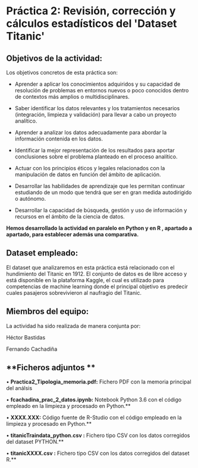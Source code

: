 # **Práctica 2: Revisión, corrección y cálculos estadísticos del 'Dataset Titanic'**

## **Objetivos de la actividad:**

Los objetivos concretos de esta práctica son:

- Aprender a aplicar los conocimientos adquiridos y su capacidad de resolución de problemas en entornos nuevos o poco conocidos dentro de contextos más amplios o multidisciplinares.

- Saber identificar los datos relevantes y los tratamientos necesarios (integración, limpieza y validación) para llevar a cabo un proyecto analítico.

- Aprender a analizar los datos adecuadamente para abordar la información contenida en los datos.

- Identificar la mejor representación de los resultados para aportar conclusiones sobre el problema planteado en el proceso analítico.

- Actuar con los principios éticos y legales relacionados con la manipulación de datos en función del ámbito de aplicación.

- Desarrollar las habilidades de aprendizaje que les permitan continuar estudiando de un modo que tendrá que ser en gran medida autodirigido o autónomo.

- Desarrollar la capacidad de búsqueda, gestión y uso de información y recursos en el ámbito de la ciencia de datos.


**Hemos desarrollado la actividad en paralelo en Python y en R , apartado a apartado, para establecer además una comparativa.**


## **Dataset empleado:**

El dataset que analizaremos en esta práctica está relacionado con el hundimiento del Titanic en 1912. El conjunto de datos es de libre acceso y está disponible en la plataforma Kaggle, el cual es utilizado para competencias de machine learning donde el principal objetivo es predecir cuales pasajeros sobrevivieron al naufragio del Titanic.


## **Miembros del equipo:**

La actividad ha sido realizada de manera conjunta por:

Héctor Bastidas

Fernando Cachadiña 

## **Ficheros adjuntos **


• **Practica2_Tipologia_memoria.pdf:**
Fichero PDF con la memoria principal del análsis

• **fcachadina_prac_2_datos.ipynb:**
Notebook Python 3.6 con el código empleado en la limpieza y procesado en Python.**

• **XXXX.XXX:** 
Código fuente de R-Studio con el código empleado en la limpieza y procesado en Python.**

• **titanicTraindata_python.csv :**
Fichero tipo CSV con los datos corregidos del dataset PYTHON.**

• **titanicXXXX.csv :**
Fichero tipo CSV con los datos corregidos del dataset R.**



 

 
